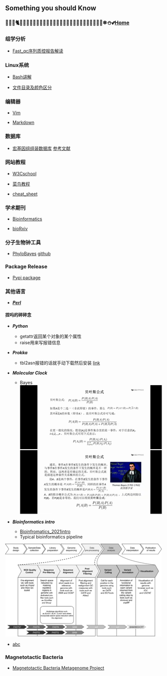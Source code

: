## Something you should Know

### 🐸🦄🐾🐈🐇🐬🐠🦉🎈🎊🎀🎀🎀🎄🧸🍕🍟🍙🍤🍨🍧🍦🍰🧁🍬🍓🍄🌸🍀❄⛄💕[Home](https://runjiaji.github.io/blog/)

### 组学分析
- [Fast_qc序列质控报告解读](https://www.jianshu.com/p/a1eb03d63083)

### Linux系统
- [Bash讲解](https://wangdoc.com/bash/intro.html)

- [文件目录及颜色区分](https://blog.csdn.net/superhoy/article/details/52611452)

### 编辑器
- [Vim](https://www.vpser.net/manage/vi.html)

- [Markdown](https://markdown.com.cn/)

### 数据库
- [宏基因组组装数据库](https://genome.jgi.doe.gov/GEMs)   [参考文献](https://escholarship.org/content/qt42k112z2/qt42k112z2.pdf)

### 网站教程
- [W3Cschool](https://www.w3schools.com/)

- [菜鸟教程](https://www.runoob.com/)

- [cheat_sheet](https://simplecheatsheet.com/)

### 学术期刊
- [Bioinformatics](https://academic.oup.com/bioinformatics/)

- [bioRxiv](https://www.biorxiv.org/)

### 分子生物钟工具
- [PhyloBayes](https://hpc.nih.gov/apps/PhyloBayes.html#doc)   [github](https://github.com/bayesiancook/phylobayes/)

### Package Release
- [Pypi package](https://packaging.python.org/tutorials/packaging-projects/)

### 其他语言
- [***Perl***](https://www.perl.org/)

#### 捏吗的碎碎念
- ***Python***
  - getattr返回某个对象的某个属性
  - raise用来写报错信息

- ***Prokka***
  - tbl2asn报错的话就手动下载然后安装 [link](https://www.ncbi.nlm.nih.gov/genbank/tbl2asn2/)

- ***Molecular Clock***
  - Bayes
![Bayes Formula1](https://raw.githubusercontent.com/RunJiaJi/blog/main/Beyes_Formula1.jpg)
![Bayes_Formula2](https://raw.githubusercontent.com/RunJiaJi/blog/main/Beyes_Formula2.jpg)

- ***Bioinformatics intro***
  - [Bioinfromatics_2021intro](src/Bioinformatics_introduction_2021.pdf)
  - Typical bioinformatics pipeline

 ![Typical bioinformatics pipeline](src/Typical_bioinformatics_pipeline.jpeg)
 
 - [abc](./Genome_analysis.html)

### Magnetotactic Bacteria
- [Magnetotactic Bacteria Metagenome Project](https://www.ncbi.nlm.nih.gov/bioproject/400260)

